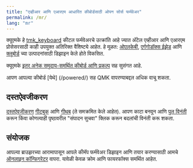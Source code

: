```yaml
---
title: "एव्हीआर आणि एआरएम आधारित कीबोर्डसाठी ओपन सोर्स फर्मवेअर"
permalink: /mr/
lang: "mr"
---
```

क्यूएमके हे [tmk\_keyboard](http://github.com/tmk/tmk_keyboard) कीटल फर्मवेअरचे उत्क्रांति आहे ज्यात अ‍ॅटेल एव्हीआर आणि एआरएम प्रोसेसरसाठी काही उपयुक्त अतिरिक्त वैशिष्ट्ये आहेत. हे मूळत: [ओएलकेबी](http://olkb.com), [एर्गगोडॉक्स ईझेड](http://www.ergodox-ez.com) आणि [क्लूबोर्ड](http://clueboard.co/) च्या उत्पादनांसाठी डिझाइन केले होते विकसित.

क्यूएमके [इतर अनेक समुदाय-समर्थित कीबोर्ड आणि प्रकल्प](/keyboards/) सह सुसंगत आहे. 

आपण आपल्या कीबोर्ड [येथे] (/powered/) सह QMK वापरण्याबद्दल अधिक वाचू शकता.

## दस्तऐवजीकरण

[दस्तऐवजीकरण](https://docs.qmk.fm) [गीटबुक](https://www.gitbook.com/book/qmk/firmware/details) आणि [गीथब](https://github.com/qmk/qmk_firmware/tree/master/docs) (ते समक्रमित केले आहेत). आपण काटा बनवून आणि [पुल विनंती](https://github.com/qmk/qmk_firmware/pulls) करून किंवा कोणत्याही पृष्ठावरील "संपादन सुचवा" क्लिक करून बदलांची विनंती करू शकता.

## संयोजक

आपल्या ब्राउझरच्या आरामापासून आपले कीमॅप फर्मवेअर डिझाइन आणि तयार करण्यासाठी आमचे [ऑनलाइन कॉन्फिगरेटर](https://config.qmk.fm) वापरा. यावेळी केवळ क्रोम आणि फायरफॉक्स समर्थित आहेत.